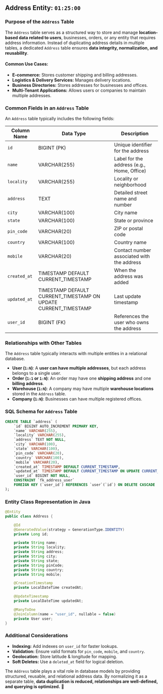 ## **Address Entity**: `01:25:00`

### **Purpose of the `Address` Table**

The `Address` table serves as a structured way to store and manage **location-based data related to users**, businesses, orders, or any entity that requires address information. Instead of duplicating address details in multiple tables, a dedicated `Address` table ensures **data integrity, normalization, and reusability**.

#### **Common Use Cases:**

  + **E-commerce:** Stores customer shipping and billing addresses.
  + **Logistics & Delivery Services:** Manages delivery locations.
  + **Business Directories:** Stores addresses for businesses and offices.
  + **Multi-Tenant Applications:** Allows users or companies to maintain multiple addresses.

### **Common Fields in an `Address` Table**

An `Address` table typically includes the following fields:

| Column Name   | Data Type                          | Description                           |
|--------------|---------------------------------|---------------------------------------|
| `id`        | BIGINT (PK)                     | Unique identifier for the address    |
| `name`      | VARCHAR(255)                    | Label for the address (e.g., Home, Office) |
| `locality`  | VARCHAR(255)                    | Locality or neighborhood             |
| `address`   | TEXT                            | Detailed street name and number      |
| `city`      | VARCHAR(100)                    | City name                            |
| `state`     | VARCHAR(100)                    | State or province                    |
| `pin_code`  | VARCHAR(20)                     | ZIP or postal code                   |
| `country`   | VARCHAR(100)                    | Country name                         |
| `mobile`    | VARCHAR(20)                     | Contact number associated with the address |
| `created_at`| TIMESTAMP DEFAULT CURRENT_TIMESTAMP | When the address was added           |
| `updated_at`| TIMESTAMP DEFAULT CURRENT_TIMESTAMP ON UPDATE CURRENT_TIMESTAMP | Last update timestamp |
| `user_id`   | BIGINT (FK)                     | References the user who owns the address |

### **Relationships with Other Tables**

The `Address` table typically interacts with multiple entities in a relational database.

- **User (`1:N`)**: A **user can have multiple addresses**, but each address belongs to a single user.
- **Order (`1:1` or `1:N`)**: An order may have one **shipping address** and one **billing address**.
- **Warehouse (`1:N`)**: A company may have multiple **warehouse locations** stored in the `Address` table.
- **Company (`1:N`)**: Businesses can have multiple registered offices.

### **SQL Schema for `Address` Table**

```sql
CREATE TABLE `address` (
    `id` BIGINT AUTO_INCREMENT PRIMARY KEY,
    `name` VARCHAR(255),
    `locality` VARCHAR(255),
    `address` TEXT NOT NULL,
    `city` VARCHAR(100),
    `state` VARCHAR(100),
    `pin_code` VARCHAR(20),
    `country` VARCHAR(100),
    `mobile` VARCHAR(20),
    `created_at` TIMESTAMP DEFAULT CURRENT_TIMESTAMP,
    `updated_at` TIMESTAMP DEFAULT CURRENT_TIMESTAMP ON UPDATE CURRENT_TIMESTAMP,
    `user_id` BIGINT NOT NULL,
    CONSTRAINT `fk_address_user`
    FOREIGN KEY (`user_id`) REFERENCES `user`(`id`) ON DELETE CASCADE
); 
```

### **Entity Class Representation in Java**

```java
@Entity
public class Address {

    @Id
    @GeneratedValue(strategy = GenerationType.IDENTITY)
    private Long id;

    private String name;
    private String locality;
    private String address;
    private String city;
    private String state;
    private String pinCode;
    private String country;
    private String mobile;

    @CreationTimestamp
    private LocalDateTime createdAt;

    @UpdateTimestamp
    private LocalDateTime updatedAt;

    @ManyToOne
    @JoinColumn(name = "user_id", nullable = false)
    private User user;    
}
```

### **Additional Considerations**
  
  + **Indexing:** Add indexes on `user_id` for faster lookups.
  + **Validation:** Ensure valid formats for `pin_code`, `mobile`, and `country`.
  + **Geolocation:** Store latitude & longitude for mapping.
  + **Soft Deletes:** Use a `deleted_at` field for logical deletion.

The `Address` table plays a vital role in database models by providing structured, reusable, and relational address data. By normalizing it as a separate table, **data duplication is reduced, relationships are well-defined, and querying is optimized.** 🚀
